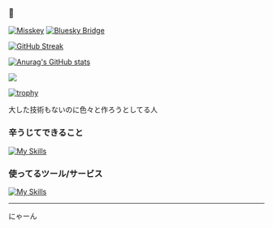 ### 🍢

[![Misskey](https://img.shields.io/badge/%40Kur0den0010%40chpk.kur0den.net-404040?logo=activitypub&logoColor=ffffff&label=ActivityPub&labelColor=F1007E)](https://chpk.kur0den.net/@kur0den0010)
[![Bluesky Bridge](https://img.shields.io/badge/%40kur0den0010.chpk.kur0den.net.ap.brid.gy-404040?logo=bluesky&logoColor=ffffff&label=Bluesky%20Bridge&labelColor=0285FF)](https://bsky.app/profile/kur0den0010.chpk.kur0den.net.ap.brid.gy)



[![GitHub Streak](https://github-readme-streak-stats.herokuapp.com?user=Kur0den&theme=discord-old-blurple&hide_border=true&locale=ja&date_format=%5BY.%5Dn.j)](https://git.io/streak-stats)

[![Anurag's GitHub stats](https://github-readme-stats.vercel.app/api?username=Kur0den&count_private=true&show_icons=true&locale=ja&theme=dark&hide_border=true)](https://github.com/anuraghazra/github-readme-stats)

![](https://github-profile-summary-cards.vercel.app/api/cards/profile-details?username=Kur0den)

[![trophy](https://github-profile-trophy.vercel.app/?username=kur0den&theme=discord&no-frame=true&&column=3)](https://github.com/ryo-ma/github-profile-trophy)


大した技術もないのに色々と作ろうとしてる人

### 辛うじてできること
[![My Skills](https://skillicons.dev/icons?i=python,aws,html,css,javascript,docker,mysql,linux,unity,git,md,aiscript&perline=8)](https://skillicons.dev)

### 使ってるツール/サービス
[![My Skills](https://skillicons.dev/icons?i=vscode,vim,cloudflare,github,discord,vercel,obsidian,nginx,fediverse,activitypub&perline=8)](https://skillicons.dev)




---
にゃーん
<!-- 𝑉𝑎𝑛𝑖𝑡𝑎𝑠 𝑣𝑎𝑛𝑖𝑡𝑎𝑡𝑢𝑚, 𝑒𝑡 𝑜𝑚𝑛𝑖𝑎 𝑣𝑎𝑛𝑖𝑡𝑎𝑠. -->
